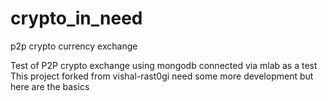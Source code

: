 # crypto_in_need
p2p crypto currency exchange

Test of P2P crypto exchange using mongodb connected via mlab as a test 
This project forked from  vishal-rast0gi need some more development but here are the basics
